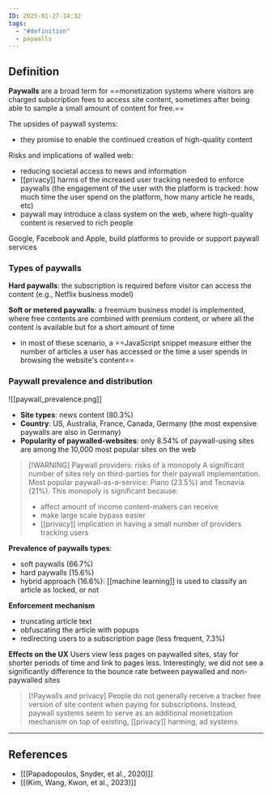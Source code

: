 ```yaml
---
ID: 2025-01-27-14:32
tags:
  - "#definition"
  - paywalls
---
```

## Definition

**Paywalls**  are a broad term for ==monetization systems where visitors are charged subscription fees to access site content, sometimes after being able to sample a small amount of content for free.==

The upsides of paywall systems:
- they promise to enable the continued creation of high-quality content

Risks and implications of walled web:
- reducing societal access to news and information
- [[privacy]] harms of the increased user tracking needed to enforce paywalls (the engagement of the user with the platform is tracked: how much time the user spend on the platform, how many article he reads, etc)
- paywall may introduce a class system on the web, where high-quality content is reserved to rich people

Google, Facebook and Apple, build platforms to provide or support paywall services

### Types of paywalls

**Hard paywalls**: the subscription is required before visitor can access the content (e.g., Netflix business model)

**Soft or metered paywalls**: a freemium business model is implemented, where free contents are combined with premium content, or where all the content is available but for a short amount of time
- in most of these scenario, a ==JavaScript snippet measure either the number of articles a user has accessed or the time a user spends in browsing the website's content==

### Paywall prevalence and distribution

![[paywall_prevalence.png]]
- **Site types**: news content (80.3%)
- **Country**: US, Australia, France, Canada, Germany (the most expensive paywalls are also in Germany)
- **Popularity of paywalled-websites**: only 8.54% of paywall-using sites are among the 10,000 most popular sites on the web

> [!WARNING] Paywall providers: risks of a monopoly
> A significant number of sites rely on third-parties for their paywall implementation. Most popular paywall-as-a-service: Piano (23.5%) and Tecnavia (21%). This monopoly is significant because:
> - affect amount of income content-makers can receive
> - make large scale bypass easier
> - [[privacy]] implication in having a small number of providers tracking users

**Prevalence of paywalls types**:
- soft paywalls (66.7%)
- hard paywalls (15.6%)
- hybrid approach (16.6%): [[machine learning]] is used to classify an article as locked, or not

**Enforcement mechanism**
- truncating article text
- obfuscating the article with popups
- redirecting users to a subscription page (less frequent, 7.3%)

**Effects on the UX**
Users view less pages on paywalled sites, stay for shorter periods of time and link to pages less. Interestingly, we did not see a significantly difference
to the bounce rate between paywalled and non-paywalled sites

> [!Paywalls and privacy]
> People do not generally receive a tracker free version of site content when paying for subscriptions. Instead, paywall systems seem to serve as an additional monetization mechanism on top of existing, [[privacy]] harming, ad systems

---
## References
- [[(Papadopoulos, Snyder, et al., 2020)]]
- [[(Kim, Wang, Kwon, et al., 2023)]]
